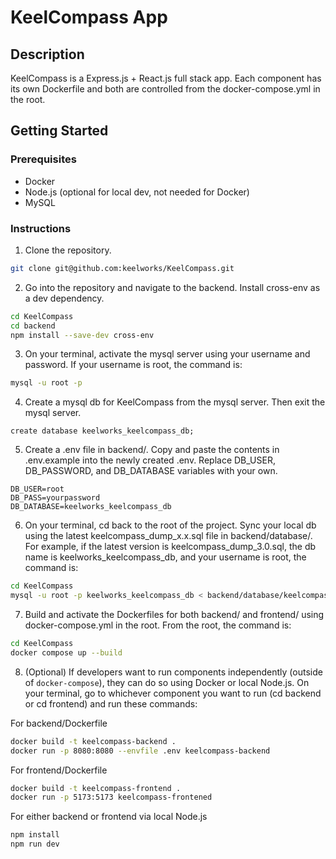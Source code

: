 # KeelCompass App

## Description

KeelCompass is a Express.js + React.js full stack app. Each component has its own Dockerfile and both are controlled from the docker-compose.yml in the root.

## Getting Started

### Prerequisites

- Docker
- Node.js (optional for local dev, not needed for Docker)
- MySQL

### Instructions

1. Clone the repository.

```bash
git clone git@github.com:keelworks/KeelCompass.git
```

2. Go into the repository and navigate to the backend. Install cross-env as a dev dependency.

```bash
cd KeelCompass
cd backend
npm install --save-dev cross-env
```

3. On your terminal, activate the mysql server using your username and password. If your username is root, the command is:

```bash
mysql -u root -p
```

4. Create a mysql db for KeelCompass from the mysql server. Then exit the mysql server.

```mysql
create database keelworks_keelcompass_db;
```

5. Create a .env file in backend/. Copy and paste the contents in .env.example into the newly created .env. Replace DB_USER, DB_PASSWORD, and DB_DATABASE variables with your own.

```env
DB_USER=root
DB_PASS=yourpassword
DB_DATABASE=keelworks_keelcompass_db
```

6. On your terminal, cd back to the root of the project. Sync your local db using the latest keelcompass_dump_x.x.sql file in backend/database/. For example, if the latest version is keelcompass_dump_3.0.sql, the db name is keelworks_keelcompass_db, and your username is root, the command is:

```bash
cd KeelCompass
mysql -u root -p keelworks_keelcompass_db < backend/database/keelcompass_dump_3.0.sql
```

7. Build and activate the Dockerfiles for both backend/ and frontend/ using docker-compose.yml in the root. From the root, the command is:

```bash
cd KeelCompass
docker compose up --build
```

8. (Optional) If developers want to run components independently (outside of `docker-compose`), they can do so using Docker or local Node.js. On your terminal, go to whichever component you want to run (cd backend or cd frontend) and run these commands:

For backend/Dockerfile

```bash
docker build -t keelcompass-backend .
docker run -p 8080:8080 --envfile .env keelcompass-backend
```

For frontend/Dockerfile

```bash
docker build -t keelcompass-frontend .
docker run -p 5173:5173 keelcompass-frontened
```

For either backend or frontend via local Node.js

```bash
npm install
npm run dev
```
